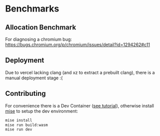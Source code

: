# Benchmarks

## Allocation Benchmark

For diagnosing a chromium bug: https://bugs.chromium.org/p/chromium/issues/detail?id=1294262#c11

## Deployment

Due to vercel lacking clang (and xz to extract a prebuilt clang), there is a manual deployment stage :(

## Contributing

For convenience there is a Dev Container ([see tutorial](https://code.visualstudio.com/docs/devcontainers/containers#_installation)), otherwise install [mise](https://mise.jdx.dev/) to setup the dev environment:

```bash
mise install
mise run build:wasm
mise run dev
```
